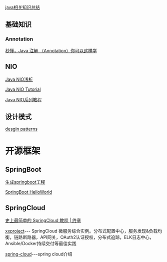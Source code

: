 [java相关知识总结](https://letcheng.github.io/2016/06/11/jvm-param.html)

## 基础知识
### Annotation
[秒懂，Java 注解 （Annotation）你可以这样学](https://blog.csdn.net/briblue/article/details/73824058)

## NIO

[Java NIO浅析](https://tech.meituan.com/nio.html)

[Java NIO Tutorial](http://tutorials.jenkov.com/java-nio/index.html)

[Java NIO系列教程](http://ifeve.com/overview/)

## 设计模式
[desgin patterns](https://sourcemaking.com/design_patterns)

# 开源框架
## SpringBoot

[生成springboot工程](https://start.spring.io/)

[SpringBoot HelloWorld](http://www.majiang.life/blog/spring-boot-get-started/)

## SpringCloud

[ 史上最简单的 SpringCloud 教程 | 终章](http://blog.csdn.net/forezp/article/details/70148833)

[xxproject](https://github.com/junneyang/xxproject)---
SpringCloud 微服务综合实例。分布式配置中心，服务发现&负载均衡，链路断路器，API网关，OAuth2认证授权，分布式追踪，ELK日志中心，Ansible/Docker持续交付等最佳实践

[spring-cloud](http://www.ityouknow.com/spring-cloud.html)---spring cloud介绍
